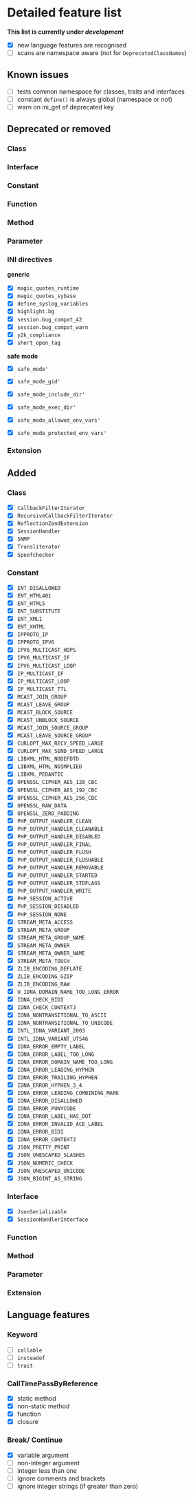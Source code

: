 Detailed feature list
===============================================================================

**This list is currently under _development_**

- [x] new language features are recognised
- [ ] scans are namespace aware (not for `DeprecatedClassNames`)

Known issues
------------

- [ ] tests common namespace for classes, traits and interfaces
- [ ] constant `define()` is always global (namespace or not)
- [ ] warn on ini_get of deprecated key

Deprecated or removed
---------------------

### Class

### Interface 

### Constant

### Function

### Method

### Parameter

### INI directives

**generic**

- [x] `magic_quotes_runtime`
- [x] `magic_quotes_sybase`
- [x] `define_syslog_variables`
- [x] `highlight.bg`
- [x] `session.bug_compat_42`
- [x] `session.bug_compat_warn`
- [x] `y2k_compliance`
- [x] `short_open_tag`

**safe mode**

- [x] `safe_mode'`
- [x] `safe_mode_gid'`
- [x] `safe_mode_include_dir'`
- [x] `safe_mode_exec_dir'`
- [x] `safe_mode_allowed_env_vars'`
- [x] `safe_mode_protected_env_vars'`


### Extension

Added
-----

### Class

- [x] `CallbackFilterIterator`
- [x] `RecursiveCallbackFilterIterator`
- [x] `ReflectionZendExtension`
- [x] `SessionHandler`
- [x] `SNMP`
- [x] `Transliterator`
- [x] `Spoofchecker`

### Constant

- [x] `ENT_DISALLOWED`
- [x] `ENT_HTML401`
- [x] `ENT_HTML5`
- [x] `ENT_SUBSTITUTE`
- [x] `ENT_XML1`
- [x] `ENT_XHTML`
- [x] `IPPROTO_IP`
- [x] `IPPROTO_IPV6`
- [x] `IPV6_MULTICAST_HOPS`
- [x] `IPV6_MULTICAST_IF`
- [x] `IPV6_MULTICAST_LOOP`
- [x] `IP_MULTICAST_IF`
- [x] `IP_MULTICAST_LOOP`
- [x] `IP_MULTICAST_TTL`
- [x] `MCAST_JOIN_GROUP`
- [x] `MCAST_LEAVE_GROUP`
- [x] `MCAST_BLOCK_SOURCE`
- [x] `MCAST_UNBLOCK_SOURCE`
- [x] `MCAST_JOIN_SOURCE_GROUP`
- [x] `MCAST_LEAVE_SOURCE_GROUP`
- [x] `CURLOPT_MAX_RECV_SPEED_LARGE`
- [x] `CURLOPT_MAX_SEND_SPEED_LARGE`
- [x] `LIBXML_HTML_NODEFDTD`
- [x] `LIBXML_HTML_NOIMPLIED`
- [x] `LIBXML_PEDANTIC`
- [x] `OPENSSL_CIPHER_AES_128_CBC`
- [x] `OPENSSL_CIPHER_AES_192_CBC`
- [x] `OPENSSL_CIPHER_AES_256_CBC`
- [x] `OPENSSL_RAW_DATA`
- [x] `OPENSSL_ZERO_PADDING`
- [x] `PHP_OUTPUT_HANDLER_CLEAN`
- [x] `PHP_OUTPUT_HANDLER_CLEANABLE`
- [x] `PHP_OUTPUT_HANDLER_DISABLED`
- [x] `PHP_OUTPUT_HANDLER_FINAL`
- [x] `PHP_OUTPUT_HANDLER_FLUSH`
- [x] `PHP_OUTPUT_HANDLER_FLUSHABLE`
- [x] `PHP_OUTPUT_HANDLER_REMOVABLE`
- [x] `PHP_OUTPUT_HANDLER_STARTED`
- [x] `PHP_OUTPUT_HANDLER_STDFLAGS`
- [x] `PHP_OUTPUT_HANDLER_WRITE`
- [x] `PHP_SESSION_ACTIVE`
- [x] `PHP_SESSION_DISABLED`
- [x] `PHP_SESSION_NONE`
- [x] `STREAM_META_ACCESS`
- [x] `STREAM_META_GROUP`
- [x] `STREAM_META_GROUP_NAME`
- [x] `STREAM_META_OWNER`
- [x] `STREAM_META_OWNER_NAME`
- [x] `STREAM_META_TOUCH`
- [x] `ZLIB_ENCODING_DEFLATE`
- [x] `ZLIB_ENCODING_GZIP`
- [x] `ZLIB_ENCODING_RAW`
- [x] `U_IDNA_DOMAIN_NAME_TOO_LONG_ERROR`
- [x] `IDNA_CHECK_BIDI`
- [x] `IDNA_CHECK_CONTEXTJ`
- [x] `IDNA_NONTRANSITIONAL_TO_ASCII`
- [x] `IDNA_NONTRANSITIONAL_TO_UNICODE`
- [x] `INTL_IDNA_VARIANT_2003`
- [x] `INTL_IDNA_VARIANT_UTS46`
- [x] `IDNA_ERROR_EMPTY_LABEL`
- [x] `IDNA_ERROR_LABEL_TOO_LONG`
- [x] `IDNA_ERROR_DOMAIN_NAME_TOO_LONG`
- [x] `IDNA_ERROR_LEADING_HYPHEN`
- [x] `IDNA_ERROR_TRAILING_HYPHEN`
- [x] `IDNA_ERROR_HYPHEN_3_4`
- [x] `IDNA_ERROR_LEADING_COMBINING_MARK`
- [x] `IDNA_ERROR_DISALLOWED`
- [x] `IDNA_ERROR_PUNYCODE`
- [x] `IDNA_ERROR_LABEL_HAS_DOT`
- [x] `IDNA_ERROR_INVALID_ACE_LABEL`
- [x] `IDNA_ERROR_BIDI`
- [x] `IDNA_ERROR_CONTEXTJ`
- [x] `JSON_PRETTY_PRINT`
- [x] `JSON_UNESCAPED_SLASHES`
- [x] `JSON_NUMERIC_CHECK`
- [x] `JSON_UNESCAPED_UNICODE`
- [x] `JSON_BIGINT_AS_STRING`

### Interface

- [x] `JsonSerializable`
- [x] `SessionHandlerInterface`

### Function

### Method

### Parameter

### Extension

Language features
-----------------

### Keyword

- [ ] `callable`
- [ ] `insteadof`
- [ ] `trait`

### CallTimePassByReference

- [x] static method
- [x] non-static method
- [x] function
- [x] closure
 
### Break/ Continue

- [x] variable argument
- [ ] non-integer argument
- [ ] integer less than one
- [ ] ignore comments and brackets
- [ ] ignore integer strings (if greater than zero)
